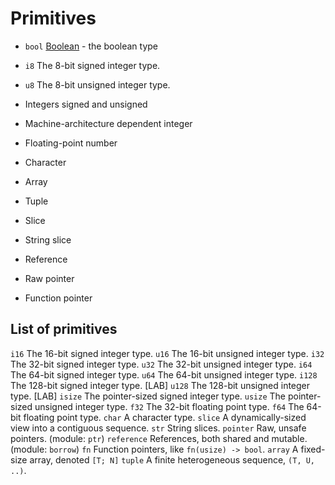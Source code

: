 # Primitives

- `bool` [Boolean](../bool.md) - the boolean type


- `i8`        The 8-bit signed integer type.
- `u8`        The 8-bit unsigned integer type.

- Integers signed and unsigned
- Machine-architecture dependent integer
- Floating-point number
- Character
- Array
- Tuple
- Slice
- String slice
- Reference
- Raw pointer
- Function pointer

## List of primitives

`i16`       The 16-bit signed integer type.
`u16`       The 16-bit unsigned integer type.
`i32`       The 32-bit signed integer type.
`u32`       The 32-bit unsigned integer type.
`i64`       The 64-bit signed integer type.
`u64`       The 64-bit unsigned integer type.
`i128`      The 128-bit signed integer type. [LAB]
`u128`      The 128-bit unsigned integer type. [LAB]
`isize`     The pointer-sized signed integer type.
`usize`     The pointer-sized unsigned integer type.
`f32`       The 32-bit floating point type.
`f64`       The 64-bit floating point type.
`char`      A character type.
`slice`     A dynamically-sized view into a contiguous sequence.
`str`       String slices.
`pointer`   Raw, unsafe pointers. (module: `ptr`)
`reference` References, both shared and mutable. (module: `borrow`)
`fn`        Function pointers, like `fn(usize) -> bool`.
`array`     A fixed-size array, denoted `[T; N]`
`tuple`     A finite heterogeneous sequence, `(T, U, ..)`.

